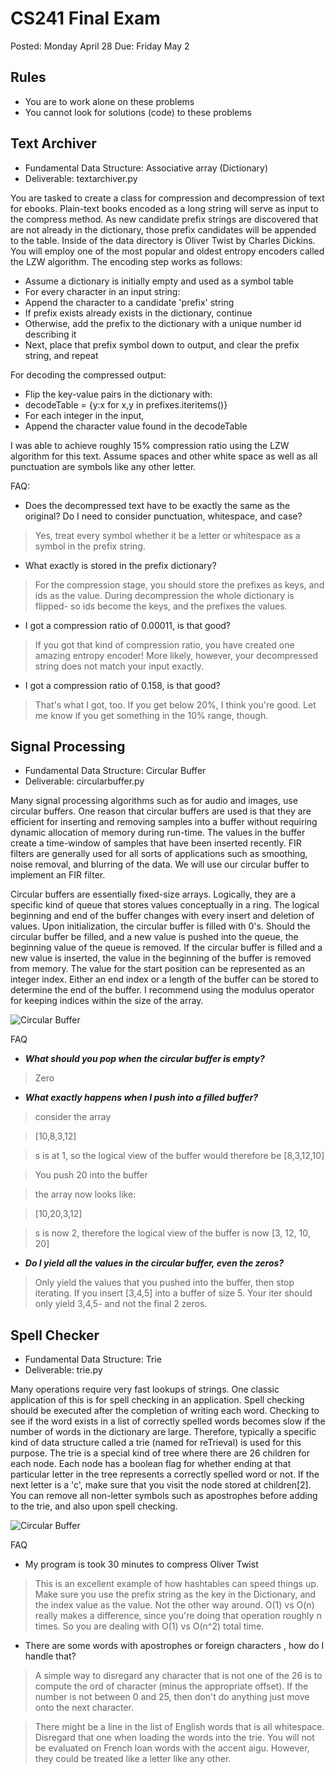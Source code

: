 CS241 Final Exam
===================

Posted: Monday  April 28
Due:    Friday  May 2

Rules
--------

+ You are to work alone on these problems
+ You cannot look for solutions (code) to these problems

Text Archiver
----------------

+ Fundamental Data Structure: Associative array (Dictionary)
+ Deliverable: textarchiver.py

You are tasked to create a class for compression and decompression of text for ebooks. Plain-text books encoded as a long string will serve as input to the compress method. As new candidate prefix strings are discovered that are not already in the dictionary, those prefix candidates will be appended to the table. Inside of the data directory is Oliver Twist by Charles Dickins.  You will employ one of the most popular and oldest entropy encoders called the LZW algorithm. The encoding step works as follows:

+ Assume a dictionary is initially empty and used as a symbol table
+ For every character in an input string:
+ Append the character to a candidate 'prefix' string
+ If prefix exists already exists in the dictionary, continue
+ Otherwise, add the prefix to the dictionary with a unique number id describing it
+ Next, place that prefix symbol down to output, and clear the prefix string, and repeat
    
For decoding the compressed output:

+ Flip the key-value pairs in the dictionary with:
+ decodeTable = {y:x for x,y in prefixes.iteritems()}
+ For each integer in the input,
+ Append the character value found in the decodeTable

I was able to achieve roughly 15% compression ratio using the LZW algorithm for this text. Assume spaces and other white space as well as all punctuation are symbols like any other letter.

FAQ:

+ Does the decompressed text have to be exactly the same as the original? Do I need to consider punctuation, whitespace, and case?

> Yes, treat every symbol whether it be a letter or whitespace as a symbol in the prefix string.

+ What exactly is stored in the prefix dictionary?

> For the compression stage, you should store the prefixes as keys, and ids as the value. During decompression the whole dictionary is flipped- so ids become the keys, and the prefixes the values.

+ I got a compression ratio of 0.00011, is that good?

> If you got that kind of compression ratio, you have created one amazing entropy encoder! More likely, however, your decompressed string does not match your input exactly.

+ I got a compression ratio of 0.158, is that good?

> That's what I got, too. If you get below 20%, I think you're good. Let me know if you get something in the 10% range, though.

Signal Processing
----------------------

+ Fundamental Data Structure: Circular Buffer
+ Deliverable: circularbuffer.py

Many signal processing algorithms such as for audio and images, use circular buffers. One reason that circular buffers are used is that they are efficient for inserting and removing samples into a buffer without requiring dynamic allocation of memory during run-time. The values in the buffer create a time-window of samples that have been inserted recently. FIR filters are generally used for all sorts of applications such as smoothing, noise removal, and blurring of the data. We will use our circular buffer to implement an FIR filter.

Circular buffers are essentially fixed-size arrays. Logically, they are a specific kind of queue that stores values conceptually in a ring. The logical beginning and end of the buffer changes with every insert and deletion of values. Upon initialization, the circular buffer is filled with 0's. Should the circular buffer be filled, and a new value is pushed into the queue, the beginning value of the queue is removed. If the circular buffer is filled and a new value is inserted, the value in the beginning of the buffer is removed from memory. The value for the start position can be represented as an integer index. Either an end index or a length of the buffer can be stored to determine the end of the buffer. I recommend using the modulus operator for keeping indices within the size of the array.

![Circular Buffer](data/queue.gif)

FAQ

+ ***What should you pop when the circular buffer is empty?***

> Zero 

+ ***What exactly happens when I push into a filled buffer?***

> consider the array

> [10,8,3,12]

> s is at 1, so the logical view of the buffer would therefore be [8,3,12,10]

> You push 20 into the buffer

> the array now looks like:

> [10,20,3,12]

> s is now 2, therefore the logical view of the buffer is now [3, 12, 10, 20]

+ ***Do I yield all the values in the circular buffer, even the zeros?***

> Only yield the values that you pushed into the buffer, then stop iterating. If you insert [3,4,5] into a buffer of size 5. Your iter should only yield 3,4,5- and not the final 2 zeros.

Spell Checker
---------------------

+ Fundamental Data Structure: Trie
+ Deliverable: trie.py

Many operations require very fast lookups of strings. One classic application of this is for spell checking in an application. Spell checking should be executed after the completion of writing each word. Checking to see if the word exists in a list of correctly spelled words becomes slow if the number of words in the dictionary are large. Therefore, typically a specific kind of data structure called a trie (named for reTrieval) is used for this purpose. The trie is a special kind of tree where there are 26 children for each node. Each node has a boolean flag for whether ending at that particular letter in the tree represents a correctly spelled word or not. If the next letter is a 'c', make sure that you visit the node stored at children[2]. You can remove all non-letter symbols such as apostrophes before adding to the trie, and also upon spell checking. 

![Circular Buffer](data/trie.png)

FAQ

+ My program is took 30 minutes to compress Oliver Twist

> This is an excellent example of how hashtables can speed things up. Make sure you use the prefix string as the key in the Dictionary, and the index value as the value. Not the other way around. O(1) vs O(n) really makes a difference, since you're doing that operation roughly n times. So you are dealing with O(1) vs O(n^2) total time.

+ There are some words with apostrophes or foreign characters , how do I handle that?

> A simple way to disregard any character that is not one of the 26 is to compute the ord of character (minus the appropriate offset). If the number is not between 0 and 25, then don't do anything just move onto the next character.

> There might be a line in the list of English words that is all whitespace. Disregard that one when loading the words into the trie. You will not be evaluated on French loan words with the accent aigu. However, they could be treated like a letter like any other.
